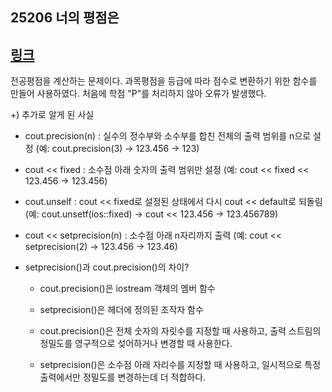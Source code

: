 ## 25206 너의 평점은
[링크](https://www.acmicpc.net/problem/25206)
---
전공평점을 계산하는 문제이다.
과목평점을 등급에 따라 점수로 변환하기 위한 함수를 만들어 사용하였다.
처음에 학점 "P"를 처리하지 않아 오류가 발생했다. 

+) 추가로 알게 된 사실
  - cout.precision(n) : 실수의 정수부와 소수부를 합친 전체의 출력 범위를 n으로 설정
  (예: cout.precision(3) -> 123.456 -> 123)

  - cout << fixed : 소수점 아래 숫자의 출력 범위만 설정
  (예: cout << fixed << 123.456 -> 123.456)

  - cout.unself : cout << fixed로 설정된 상태에서 다시 cout << default로 되돌림
  (예: cout.unsetf(ios::fixed) -> cout << 123.456 -> 123.456789)

  - cout << setprecision(n) : 소수점 아래 n자리까지 출력
  (예: cout << setprecision(2) -> 123.456 -> 123.46)

  - setprecision()과 cout.precision()의 차이?
    - cout.precision()은 iostream 객체의 멤버 함수
    - setprecision()은 <iomanip> 헤더에 정의된 조작자 함수
    
    - cout.precision()은 전체 숫자의 자릿수를 지정할 때 사용하고, 출력 스트림의 정밀도를 영구적으로 섲어하거나 변경할 때 사용한다. 
    - setprecision()은 소수점 아래 자리수를 지정할 때 사용하고, 일시적으로 특정 출력에서만 정밀도를 변경하는데 더 적합하다.
      
    

